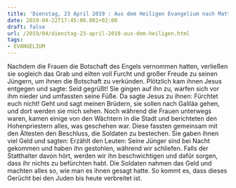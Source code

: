 ```yaml
---
title: 'Dienstag, 23 April 2019 : Aus dem Heiligen Evangelium nach Matthäus - Mt 28,8-15.'
date: 2019-04-22T17:45:00.001+02:00
draft: false
url: /2019/04/dienstag-23-april-2019-aus-dem-heiligen.html
tags: 
- EVANGELIUM
---
```


Nachdem die Frauen die Botschaft des Engels vernommen hatten, verließen sie sogleich das Grab und eilten voll Furcht und großer Freude zu seinen Jüngern, um ihnen die Botschaft zu verkünden. Plötzlich kam ihnen Jesus entgegen und sagte: Seid gegrüßt! Sie gingen auf ihn zu, warfen sich vor ihm nieder und umfassten seine Füße. Da sagte Jesus zu ihnen: Fürchtet euch nicht! Geht und sagt meinen Brüdern, sie sollen nach Galiläa gehen, und dort werden sie mich sehen. Noch während die Frauen unterwegs waren, kamen einige von den Wächtern in die Stadt und berichteten den Hohenpriestern alles, was geschehen war. Diese fassten gemeinsam mit den Ältesten den Beschluss, die Soldaten zu bestechen. Sie gaben ihnen viel Geld und sagten: Erzählt den Leuten: Seine Jünger sind bei Nacht gekommen und haben ihn gestohlen, während wir schliefen. Falls der Statthalter davon hört, werden wir ihn beschwichtigen und dafür sorgen, dass ihr nichts zu befürchten habt. Die Soldaten nahmen das Geld und machten alles so, wie man es ihnen gesagt hatte. So kommt es, dass dieses Gerücht bei den Juden bis heute verbreitet ist.
